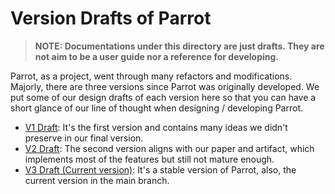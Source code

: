 # Version Drafts of Parrot

> **NOTE: Documentations under this directory are just drafts. They are not aim to be a user guide nor a reference for developing.**

Parrot, as a project, went through many refactors and modifications. Majorly, there are three versions since Parrot was originally developed. We put some of our design drafts of each version here so that you can have a short glance of our line of thought when designing / developing Parrot.

- [V1 Draft](v1.md): It's the first version and contains many ideas we didn't preserve in our final version.
- [V2 Draft](v2.md): The second version aligns with our paper and artifact, which implements most of the features but still not mature enough.
- [V3 Draft (Current version)](v3.md): It's a stable version of Parrot, also, the current version in the main branch.